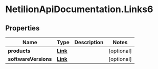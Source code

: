 # NetilionApiDocumentation.Links6

## Properties
Name | Type | Description | Notes
------------ | ------------- | ------------- | -------------
**products** | [**Link**](Link.md) |  | [optional] 
**softwareVersions** | [**Link**](Link.md) |  | [optional] 


